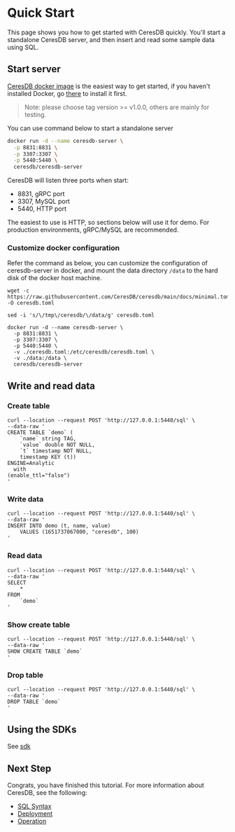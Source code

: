 # Quick Start

This page shows you how to get started with CeresDB quickly. You'll start a standalone CeresDB server, and then insert and read some sample data using SQL.

## Start server

[CeresDB docker image](https://hub.docker.com/r/ceresdb/ceresdb-server) is the easiest way to get started, if you haven't installed Docker, go [there](https://www.docker.com/products/docker-desktop/) to install it first.

> Note: please choose tag version >= v1.0.0, others are mainly for testing.

You can use command below to start a standalone server

```bash
docker run -d --name ceresdb-server \
  -p 8831:8831 \
  -p 3307:3307 \
  -p 5440:5440 \
  ceresdb/ceresdb-server
```

CeresDB will listen three ports when start:

- 8831, gRPC port
- 3307, MySQL port
- 5440, HTTP port

The easiest to use is HTTP, so sections below will use it for demo. For production environments, gRPC/MySQL are recommended.

### Customize docker configuration

Refer the command as below, you can customize the configuration of ceresdb-server in docker, and mount the data directory `/data` to the hard disk of the docker host machine.

```
wget -c https://raw.githubusercontent.com/CeresDB/ceresdb/main/docs/minimal.toml -O ceresdb.toml

sed -i 's/\/tmp\/ceresdb/\/data/g' ceresdb.toml

docker run -d --name ceresdb-server \
  -p 8831:8831 \
  -p 3307:3307 \
  -p 5440:5440 \
  -v ./ceresdb.toml:/etc/ceresdb/ceresdb.toml \
  -v ./data:/data \
  ceresdb/ceresdb-server
```

## Write and read data

### Create table

```shell
curl --location --request POST 'http://127.0.0.1:5440/sql' \
--data-raw '
CREATE TABLE `demo` (
    `name` string TAG,
    `value` double NOT NULL,
    `t` timestamp NOT NULL,
    timestamp KEY (t))
ENGINE=Analytic
  with
(enable_ttl="false")
'
```

### Write data

```shell
curl --location --request POST 'http://127.0.0.1:5440/sql' \
--data-raw '
INSERT INTO demo (t, name, value)
    VALUES (1651737067000, "ceresdb", 100)
'
```

### Read data

```shell
curl --location --request POST 'http://127.0.0.1:5440/sql' \
--data-raw '
SELECT
    *
FROM
    `demo`
'
```

### Show create table

```shell
curl --location --request POST 'http://127.0.0.1:5440/sql' \
--data-raw '
SHOW CREATE TABLE `demo`
'
```

### Drop table

```shell
curl --location --request POST 'http://127.0.0.1:5440/sql' \
--data-raw '
DROP TABLE `demo`
'
```

## Using the SDKs

See [sdk](./sdk/README.md)

## Next Step

Congrats, you have finished this tutorial. For more information about CeresDB, see the following:

- [SQL Syntax](sql/README.md)
- [Deployment](cluster_deployment/README.md)
- [Operation](operation/README.md)
